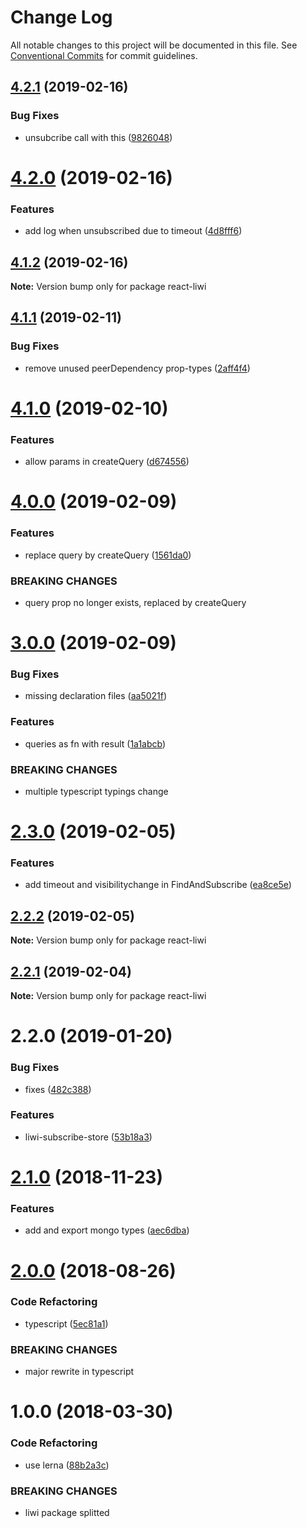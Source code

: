 # Change Log

All notable changes to this project will be documented in this file.
See [Conventional Commits](https://conventionalcommits.org) for commit guidelines.

## [4.2.1](https://github.com/liwijs/liwi/compare/react-liwi@4.2.0...react-liwi@4.2.1) (2019-02-16)


### Bug Fixes

* unsubcribe call with this ([9826048](https://github.com/liwijs/liwi/commit/9826048))





# [4.2.0](https://github.com/liwijs/liwi/compare/react-liwi@4.1.2...react-liwi@4.2.0) (2019-02-16)


### Features

* add log when unsubscribed due to timeout ([4d8fff6](https://github.com/liwijs/liwi/commit/4d8fff6))





## [4.1.2](https://github.com/liwijs/liwi/compare/react-liwi@4.1.1...react-liwi@4.1.2) (2019-02-16)

**Note:** Version bump only for package react-liwi





## [4.1.1](https://github.com/liwijs/liwi/compare/react-liwi@4.1.0...react-liwi@4.1.1) (2019-02-11)


### Bug Fixes

* remove unused peerDependency prop-types ([2aff4f4](https://github.com/liwijs/liwi/commit/2aff4f4))





# [4.1.0](https://github.com/liwijs/liwi/compare/react-liwi@4.0.0...react-liwi@4.1.0) (2019-02-10)


### Features

* allow params in createQuery ([d674556](https://github.com/liwijs/liwi/commit/d674556))





# [4.0.0](https://github.com/liwijs/liwi/compare/react-liwi@3.0.0...react-liwi@4.0.0) (2019-02-09)


### Features

* replace query by createQuery ([1561da0](https://github.com/liwijs/liwi/commit/1561da0))


### BREAKING CHANGES

* query prop no longer exists, replaced by createQuery





# [3.0.0](https://github.com/liwijs/liwi/compare/react-liwi@2.3.0...react-liwi@3.0.0) (2019-02-09)


### Bug Fixes

* missing declaration files ([aa5021f](https://github.com/liwijs/liwi/commit/aa5021f))


### Features

* queries as fn with result ([1a1abcb](https://github.com/liwijs/liwi/commit/1a1abcb))


### BREAKING CHANGES

* multiple typescript typings change





# [2.3.0](https://github.com/liwijs/liwi/compare/react-liwi@2.2.2...react-liwi@2.3.0) (2019-02-05)


### Features

* add timeout and visibilitychange in FindAndSubscribe ([ea8ce5e](https://github.com/liwijs/liwi/commit/ea8ce5e))





## [2.2.2](https://github.com/liwijs/liwi/compare/react-liwi@2.2.1...react-liwi@2.2.2) (2019-02-05)

**Note:** Version bump only for package react-liwi





## [2.2.1](https://github.com/liwijs/liwi/compare/react-liwi@2.2.0...react-liwi@2.2.1) (2019-02-04)

**Note:** Version bump only for package react-liwi





# 2.2.0 (2019-01-20)


### Bug Fixes

* fixes ([482c388](https://github.com/liwijs/liwi/commit/482c388))


### Features

* liwi-subscribe-store ([53b18a3](https://github.com/liwijs/liwi/commit/53b18a3))





# [2.1.0](https://github.com/liwijs/liwi/compare/liwi-react-redux@2.0.0...liwi-react-redux@2.1.0) (2018-11-23)


### Features

* add and export mongo types ([aec6dba](https://github.com/liwijs/liwi/commit/aec6dba))





<a name="2.0.0"></a>
# [2.0.0](https://github.com/liwijs/liwi/compare/liwi-react-redux@1.0.0...liwi-react-redux@2.0.0) (2018-08-26)


### Code Refactoring

* typescript ([5ec81a1](https://github.com/liwijs/liwi/commit/5ec81a1))


### BREAKING CHANGES

* major rewrite in typescript





<a name="1.0.0"></a>
# 1.0.0 (2018-03-30)


### Code Refactoring

* use lerna ([88b2a3c](https://github.com/liwijs/liwi/commit/88b2a3c))


### BREAKING CHANGES

* liwi package splitted
